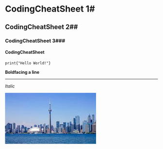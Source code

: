 # CodingCheatSheet 1#
## CodingCheatSheet 2##
### CodingCheatSheet 3###
#### CodingCheatSheet
```phython
print{"Hello World!"}
```

**Boldfacing a line**
<hr />

*Italic*

![Example of Image](https://raw.githubusercontent.com/Nithy29/CodingCheatSheet/eb2b36803ffeed9e10ed22f4a1dc0f9ffbad456e/toronto.jpeg)

